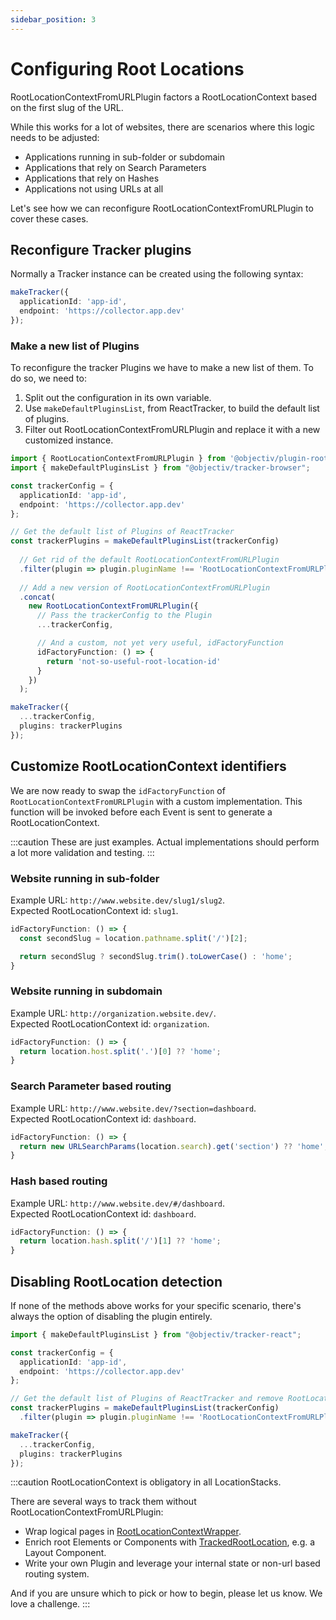 ```yaml
---
sidebar_position: 3
---
```


# Configuring Root Locations

RootLocationContextFromURLPlugin factors a RootLocationContext based on the first slug of the URL.

While this works for a lot of websites, there are scenarios where this logic needs to be adjusted:
- Applications running in sub-folder or subdomain
- Applications that rely on Search Parameters
- Applications that rely on Hashes
- Applications not using URLs at all

Let's see how we can reconfigure RootLocationContextFromURLPlugin to cover these cases.

## Reconfigure Tracker plugins
Normally a Tracker instance can be created using the following syntax: 
```ts
makeTracker({ 
  applicationId: 'app-id', 
  endpoint: 'https://collector.app.dev'
});
```

### Make a new list of Plugins
To reconfigure the tracker Plugins we have to make a new list of them. To do so, we need to:

1. Split out the configuration in its own variable.
2. Use `makeDefaultPluginsList`, from ReactTracker, to build the default list of plugins.
3. Filter out RootLocationContextFromURLPlugin and replace it with a new customized instance. 

```ts
import { RootLocationContextFromURLPlugin } from '@objectiv/plugin-root-location-context-from-url'
import { makeDefaultPluginsList } from "@objectiv/tracker-browser";

const trackerConfig = {
  applicationId: 'app-id',
  endpoint: 'https://collector.app.dev'
};

// Get the default list of Plugins of ReactTracker
const trackerPlugins = makeDefaultPluginsList(trackerConfig)
  
  // Get rid of the default RootLocationContextFromURLPlugin
  .filter(plugin => plugin.pluginName !== 'RootLocationContextFromURLPlugin')
  
  // Add a new version of RootLocationContextFromURLPlugin
  .concat(
    new RootLocationContextFromURLPlugin({
      // Pass the trackerConfig to the Plugin
      ...trackerConfig,

      // And a custom, not yet very useful, idFactoryFunction 
      idFactoryFunction: () => {
        return 'not-so-useful-root-location-id'
      }
    })
  );

makeTracker({
  ...trackerConfig,
  plugins: trackerPlugins
});
```

## Customize RootLocationContext identifiers
We are now ready to swap the `idFactoryFunction` of `RootLocationContextFromURLPlugin` with a custom implementation.
This function will be invoked before each Event is sent to generate a RootLocationContext.

:::caution
These are just examples. Actual implementations should perform a lot more validation and testing. 
:::

### Website running in sub-folder
Example URL: `http://www.website.dev/slug1/slug2`.   
Expected RootLocationContext id: `slug1`.  

```ts
idFactoryFunction: () => {
  const secondSlug = location.pathname.split('/')[2];

  return secondSlug ? secondSlug.trim().toLowerCase() : 'home';
}
```

### Website running in subdomain
Example URL: `http://organization.website.dev/`.   
Expected RootLocationContext id: `organization`.

```ts
idFactoryFunction: () => {
  return location.host.split('.')[0] ?? 'home';
}
```

### Search Parameter based routing
Example URL: `http://www.website.dev/?section=dashboard`.   
Expected RootLocationContext id: `dashboard`.

```ts
idFactoryFunction: () => {
  return new URLSearchParams(location.search).get('section') ?? 'home';
}
```

### Hash based routing
Example URL: `http://www.website.dev/#/dashboard`.   
Expected RootLocationContext id: `dashboard`.

```ts
idFactoryFunction: () => {
  return location.hash.split('/')[1] ?? 'home';
}
```

## Disabling RootLocation detection
If none of the methods above works for your specific scenario, there's always the option of disabling the plugin entirely.

```ts
import { makeDefaultPluginsList } from "@objectiv/tracker-react";

const trackerConfig = {
  applicationId: 'app-id',
  endpoint: 'https://collector.app.dev'
};

// Get the default list of Plugins of ReactTracker and remove RootLocationContextFromURLPlugin 
const trackerPlugins = makeDefaultPluginsList(trackerConfig)
  .filter(plugin => plugin.pluginName !== 'RootLocationContextFromURLPlugin');

makeTracker({
  ...trackerConfig,
  plugins: trackerPlugins
});
```

:::caution
RootLocationContext is obligatory in all LocationStacks.  

There are several ways to track them without RootLocationContextFromURLPlugin:
- Wrap logical pages in [RootLocationContextWrapper](/tracking/react/api-reference/locationWrappers/RootLocationContextWrapper.md).
- Enrich root Elements or Components with [TrackedRootLocation](/tracking/react/api-reference/trackedContexts/TrackedRootLocationContext.md), e.g. a Layout Component.
- Write your own Plugin and leverage your internal state or non-url based routing system.

And if you are unsure which to pick or how to begin, please let us know. We love a challenge.
:::